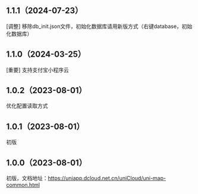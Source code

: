 ## 1.1.1（2024-07-23）
[调整] 移除db_init.json文件，初始化数据库请用新版方式（右键database，初始化数据库）
## 1.1.0（2024-03-25）
[重要] 支持支付宝小程序云
## 1.0.2（2023-08-01）
优化配置读取方式
## 1.0.1（2023-08-01）
初版
## 1.0.0（2023-08-01）
初版，文档地址：https://uniapp.dcloud.net.cn/uniCloud/uni-map-common.html
